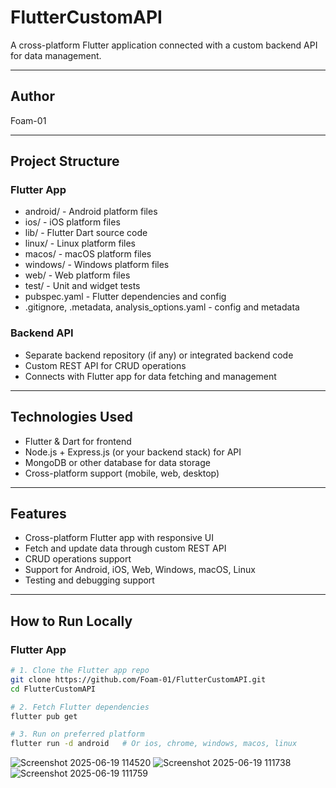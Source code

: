# FlutterCustomAPI

A cross-platform Flutter application connected with a custom backend API for data management.

---

## Author

Foam-01

---

## Project Structure

### Flutter App

- android/ - Android platform files  
- ios/ - iOS platform files  
- lib/ - Flutter Dart source code  
- linux/ - Linux platform files  
- macos/ - macOS platform files  
- windows/ - Windows platform files  
- web/ - Web platform files  
- test/ - Unit and widget tests  
- pubspec.yaml - Flutter dependencies and config  
- .gitignore, .metadata, analysis_options.yaml - config and metadata  

### Backend API

- Separate backend repository (if any) or integrated backend code  
- Custom REST API for CRUD operations  
- Connects with Flutter app for data fetching and management  

---

## Technologies Used

- Flutter & Dart for frontend  
- Node.js + Express.js (or your backend stack) for API  
- MongoDB or other database for data storage  
- Cross-platform support (mobile, web, desktop)  

---

## Features

- Cross-platform Flutter app with responsive UI  
- Fetch and update data through custom REST API  
- CRUD operations support  
- Support for Android, iOS, Web, Windows, macOS, Linux  
- Testing and debugging support  

---

## How to Run Locally

### Flutter App

```bash
# 1. Clone the Flutter app repo
git clone https://github.com/Foam-01/FlutterCustomAPI.git
cd FlutterCustomAPI

# 2. Fetch Flutter dependencies
flutter pub get

# 3. Run on preferred platform
flutter run -d android   # Or ios, chrome, windows, macos, linux
```


![Screenshot 2025-06-19 114520](https://github.com/user-attachments/assets/69de58e7-5c5b-4852-bdb4-ad7c7de0bf7c)
![Screenshot 2025-06-19 111738](https://github.com/user-attachments/assets/82461001-1bed-4295-b250-4ff06c57ce31)
![Screenshot 2025-06-19 111759](https://github.com/user-attachments/assets/924966a1-d8b6-4e5d-aa09-7f1635e8fdd3)
